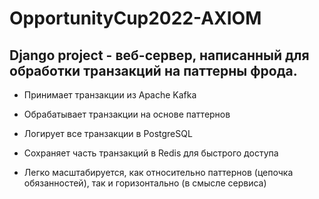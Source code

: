 # OpportunityCup2022-AXIOM

## Django project - веб-сервер, написанный для обработки транзакций на паттерны фрода.

- Принимает транзакции из Apache Kafka

- Обрабатывает транзакции на основе паттернов

- Логирует все транзакции в PostgreSQL

- Сохраняет часть транзакций в Redis для быстрого доступа

- Легко масштабируется, как относительно паттернов (цепочка обязанностей), так и горизонтально (в смысле сервиса)
